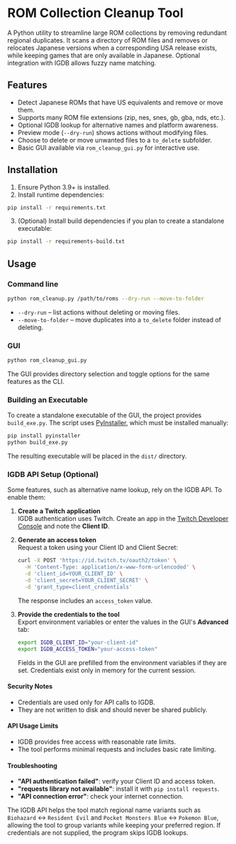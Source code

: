 # ROM Collection Cleanup Tool

A Python utility to streamline large ROM collections by removing redundant regional duplicates. It scans a directory of ROM files and removes or relocates Japanese versions when a corresponding USA release exists, while keeping games that are only available in Japanese. Optional integration with IGDB allows fuzzy name matching.

## Features
- Detect Japanese ROMs that have US equivalents and remove or move them.
- Supports many ROM file extensions (zip, nes, snes, gb, gba, nds, etc.).
- Optional IGDB lookup for alternative names and platform awareness.
- Preview mode (`--dry-run`) shows actions without modifying files.
- Choose to delete or move unwanted files to a `to_delete` subfolder.
- Basic GUI available via `rom_cleanup_gui.py` for interactive use.

## Installation
1. Ensure Python 3.9+ is installed.
2. Install runtime dependencies:

```bash
pip install -r requirements.txt
```

3. (Optional) Install build dependencies if you plan to create a standalone executable:

```bash
pip install -r requirements-build.txt
```

## Usage

### Command line

```bash
python rom_cleanup.py /path/to/roms --dry-run --move-to-folder
```

- `--dry-run` – list actions without deleting or moving files.
- `--move-to-folder` – move duplicates into a `to_delete` folder instead of deleting.

### GUI

```bash
python rom_cleanup_gui.py
```

The GUI provides directory selection and toggle options for the same features as the CLI.

### Building an Executable

To create a standalone executable of the GUI, the project provides `build_exe.py`. The script uses [PyInstaller](https://www.pyinstaller.org/), which must be installed manually:

```bash
pip install pyinstaller
python build_exe.py
```

The resulting executable will be placed in the `dist/` directory.

### IGDB API Setup (Optional)

Some features, such as alternative name lookup, rely on the IGDB API. To enable them:

1. **Create a Twitch application**  
   IGDB authentication uses Twitch. Create an app in the [Twitch Developer Console](https://dev.twitch.tv/console/apps) and note the **Client ID**.
2. **Generate an access token**  
   Request a token using your Client ID and Client Secret:

   ```bash
   curl -X POST 'https://id.twitch.tv/oauth2/token' \
     -H 'Content-Type: application/x-www-form-urlencoded' \
     -d 'client_id=YOUR_CLIENT_ID' \
     -d 'client_secret=YOUR_CLIENT_SECRET' \
     -d 'grant_type=client_credentials'
   ```

   The response includes an `access_token` value.
3. **Provide the credentials to the tool**  
   Export environment variables or enter the values in the GUI's **Advanced** tab:

   ```bash
   export IGDB_CLIENT_ID="your-client-id"
   export IGDB_ACCESS_TOKEN="your-access-token"
   ```

   Fields in the GUI are prefilled from the environment variables if they are set. Credentials exist only in memory for the current session.

#### Security Notes
- Credentials are used only for API calls to IGDB.
- They are not written to disk and should never be shared publicly.

#### API Usage Limits
- IGDB provides free access with reasonable rate limits.
- The tool performs minimal requests and includes basic rate limiting.

#### Troubleshooting
- **"API authentication failed"**: verify your Client ID and access token.
- **"requests library not available"**: install it with `pip install requests`.
- **"API connection error"**: check your internet connection.

The IGDB API helps the tool match regional name variants such as `Biohazard` ↔ `Resident Evil` and `Pocket Monsters Blue` ↔ `Pokemon Blue`, allowing the tool to group variants while keeping your preferred region. If credentials are not supplied, the program skips IGDB lookups.
